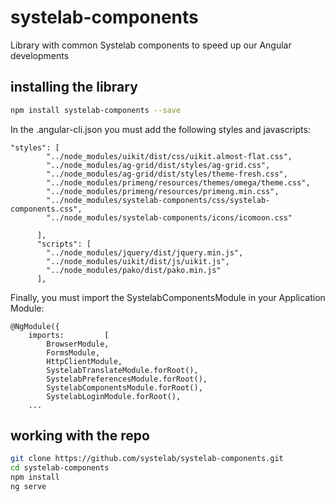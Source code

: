 # systelab-components

Library with common Systelab components to speed up our Angular developments

## installing the library

```bash
npm install systelab-components --save
```

In the .angular-cli.json you must add the following styles and javascripts:

```
"styles": [
        "../node_modules/uikit/dist/css/uikit.almost-flat.css",
        "../node_modules/ag-grid/dist/styles/ag-grid.css",
        "../node_modules/ag-grid/dist/styles/theme-fresh.css",
        "../node_modules/primeng/resources/themes/omega/theme.css",
        "../node_modules/primeng/resources/primeng.min.css",
        "../node_modules/systelab-components/css/systelab-components.css",
        "../node_modules/systelab-components/icons/icomoon.css"

      ],
      "scripts": [
        "../node_modules/jquery/dist/jquery.min.js",
        "../node_modules/uikit/dist/js/uikit.js",
        "../node_modules/pako/dist/pako.min.js"
      ],
```

Finally, you must import the SystelabComponentsModule in your Application Module:

```
@NgModule({
	imports:         [
		BrowserModule,
		FormsModule,
		HttpClientModule,
		SystelabTranslateModule.forRoot(),
		SystelabPreferencesModule.forRoot(),
		SystelabComponentsModule.forRoot(),
		SystelabLoginModule.forRoot(),
    ...
```

## working with the repo


```bash
git clone https://github.com/systelab/systelab-components.git
cd systelab-components
npm install
ng serve
```
